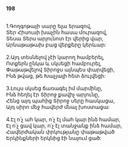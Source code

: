 **198**

\
1.Գողգոթայի սարը ելա երազով,\
Տեր Հիսուսի խաչին հասա մուրազով,\
Տեսա Տերս արյունոտ էր վերից վար,\
Արնաթաթախ բաց վերքերը կերևար:\
\
2.Այդ տեսնելով չէի կարող համբերել,\
Ոտքերն ընկա և սկսեցի համբուրել,\
Փաթաթվելով Տիրոջս այնպես փարվեցի,\
Ինձ թվաց, թե Խաչյալի հետ ձուլվեցի:\
\
3.Լույս սկսեց ճառագել իմ մարմինը,\
Ինձ հեղել էր Տիրոջ քավիչ արյունը,\
Հենց այդ պահից Տիրոջ սերը հասկացա,\
Այդ սիրո մեջ հավերժ մնալ խոստացա:\
\
4.Էլ ո՛չ ահ կար, ո՛չ էլ մահ կար ինձ համար,\
Էլ ո՛չ ցավ կար, ո՛չ էլ տանջանք ինձ համար,\
Հավերժական փրկությանը փաթաթված\
Երկինքների երկնից էի նայում ցած:
